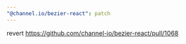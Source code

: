 ```yaml
---
"@channel.io/bezier-react": patch
---
```


revert https://github.com/channel-io/bezier-react/pull/1068
